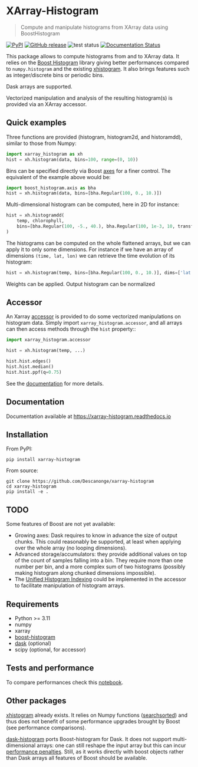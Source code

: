
# XArray-Histogram

> Compute and manipulate histograms from XArray data using BoostHistogram

<div align="left">

[![PyPI](https://img.shields.io/pypi/v/xarray-histogram)](https://pypi.org/project/xarray-histogram)
[![GitHub release](https://img.shields.io/github/v/release/Descanonge/xarray-histogram)](https://github.com/Descanonge/xarray-histogram/releases)
![test status](https://github.com/Descanonge/xarray-histogram/actions/workflows/tests.yml/badge.svg)
[![Documentation Status](https://readthedocs.org/projects/xarray-histogram/badge/?version=latest)](https://xarray-histogram.readthedocs.io/en/latest/?badge=latest)

</div>

This package allows to compute histograms from and to XArray data.
It relies on the [Boost Histogram](https://boost-histogram.readthedocs.io) library giving better performances compared to `numpy.histogram` and the existing [xhistogram](https://xhistogram.readthedocs.io/en/latest/).
It also brings features such as integer/discrete bins or periodic bins.

Dask arrays are supported.

Vectorized manipulation and analysis of the resulting histogram(s) is provided via an XArray accessor.

## Quick examples

Three functions are provided (histogram, histogram2d, and historamdd), similar to those from Numpy:
``` python
import xarray_histogram as xh
hist = xh.histogram(data, bins=100, range=(0, 10))
```

Bins can be specified directly via Boost [axes](https://boost-histogram.readthedocs.io/en/latest/user-guide/axes.html) for a finer control. The equivalent of the example above would be:
``` python
import boost_histogram.axis as bha
hist = xh.histogram(data, bins=[bha.Regular(100, 0., 10.)])
```

Multi-dimensional histogram can be computed, here in 2D for instance:
``` python
hist = xh.histogramdd(
    temp, chlorophyll,
    bins=[bha.Regular(100, -5., 40.), bha.Regular(100, 1e-3, 10, transform=bha.transform.log))
)
```

The histograms can be computed on the whole flattened arrays, but we can apply it to only some dimensions. For instance if we have an array of dimensions `(time, lat, lon)` we can retrieve the time evolution of its histogram:
``` python
hist = xh.histogram(temp, bins=[bha.Regular(100, 0., 10.)], dims=['lat', 'lon'])
```

Weights can be applied. Output histogram can be normalized

## Accessor

An Xarray [accessor](https://docs.xarray.dev/en/latest/internals/extending-xarray.html) is provided to do some vectorized manipulations on histogram data. Simply import `xarray_histogram.accessor`, and all arrays can then access methods through the `hist` property::

``` python
import xarray_histogram.accessor

hist = xh.histogram(temp, ...)

hist.hist.edges()
hist.hist.median()
hist.hist.ppf(q=0.75)
```

See the [documentation](https://xarray-histogram.readthedocs.io/en/latest/accessor.html) for more details.

## Documentation

Documentation available at https://xarray-histogram.readthedocs.io

## Installation

From PyPI:

``` shell
pip install xarray-histogram
```

From source:
``` shell
git clone https://github.com/Descanonge/xarray-histogram
cd xarray-histogram
pip install -e .
```

## TODO

Some features of Boost are not yet available:
- Growing axes: Dask requires to know in advance the size of output chunks. This could reasonably be supported, at least when applying over the whole array (no looping dimensions).
- Advanced storage/accumulators: they provide additional values on top of the count of samples falling into a bin. They require more than one number per bin, and a more complex sum of two histograms (possibly making histogram along chunked dimensions impossible). 
- The [Unified Histogram Indexing](https://uhi.readthedocs.io/en/latest/indexing.html) could be implemented in the accessor to facilitate manipulation of histogram arrays.

## Requirements

- Python >= 3.11
- numpy
- xarray
- [boost-histogram](https://github.com/scikit-hep/boost-histogram)
- [dask](https://www.dask.org/) (optional)
- scipy (optional, for accessor)

## Tests and performance

To compare performances check this [notebook](./docs/source/performances.ipynb).

## Other packages

[xhistogram](https://xhistogram.readthedocs.io/en/latest/) already exists. It relies on Numpy functions ([searchsorted](https://numpy.org/doc/stable/reference/generated/numpy.searchsorted.html)) and thus does not benefit of some performance upgrades brought by Boost (see performance comparisons).

[dask-histogram](https://github.com/dask-contrib/dask-histogram) ports Boost-histogram for Dask. It does not support multi-dimensional arrays: one can still reshape the input array but this can incur [performance penalties](https://docs.dask.org/en/stable/array-chunks.html#reshaping). Still, as it works directly with boost objects rather than Dask arrays all features of Boost should be available.
